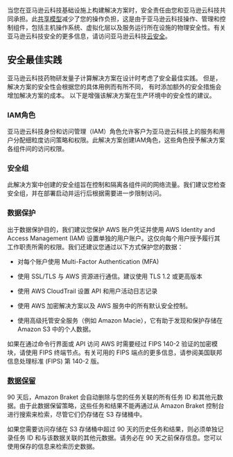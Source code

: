 当您在亚马逊云科技基础设施上构建解决方案时，安全责任由您和亚马逊云科技共同承担。此[共享模型](https://aws.amazon.com/compliance/shared-responsibility-model/)减少了您的操作负担，这是由于亚马逊云科技操作、管理和控制组件，包括主机操作系统、虚拟化层以及服务运行所在设施的物理安全性。有关亚马逊云科技安全的更多信息，请访问亚马逊云科技[云安全](http://aws.amazon.com/security/)。

## 安全最佳实践

亚马逊云科技药物研发量子计算解决方案在设计时考虑了安全最佳实践。
但是，解决方案的安全性会根据您的具体用例而有所不同，
有时添加额外的安全措施会增加解决方案的成本。
以下是增强该解决方案在生产环境中的安全性的建议。

### IAM角色

亚马逊云科技身份和访问管理（IAM）角色允许客户为亚马逊云科技上的服务和用户分配细粒度访问策略和权限。此解决方案创建IAM角色，这些角色授予解决方案各组件间的访问权限。

### 安全组

此解决方案中创建的安全组旨在控制和隔离各组件间的网络流量。我们建议您检查安全组，并在部署启动并运行后根据需要进一步限制访问。

### 数据保护

出于数据保护目的，我们建议您保护 AWS 账户凭证并使用 AWS Identity and Access Management (IAM) 设置单独的用户账户。这仅向每个用户授予履行其工作职责所需的权限。我们还建议您通过以下方式保护您的数据：

* 对每个账户使用 Multi-Factor Authentication (MFA)

* 使用 SSL/TLS 与 AWS 资源进行通信。建议使用 TLS 1.2 或更高版本

* 使用 AWS CloudTrail 设置 API 和用户活动日志记录

* 使用 AWS 加密解决方案以及 AWS 服务中的所有默认安全控制。

* 使用高级托管安全服务（例如 Amazon Macie），它有助于发现和保护存储在 Amazon S3 中的个人数据。

如果在通过命令行界面或 API 访问 AWS 时需要经过 FIPS 140-2 验证的加密模块，请使用 FIPS 终端节点。有关可用的 FIPS 端点的更多信息，请参阅美国联邦信息处理标准 (FIPS) 第 140-2 版。

### [数据保留](https://docs.aws.amazon.com/braket/latest/developerguide/security.html)

90 天后，Amazon Braket 会自动删除与您的任务关联的所有任务 ID 和其他元数据。由于此数据保留策略，这些任务和结果不能再通过从 Amazon Braket 控制台进行搜索来检索，尽管它们仍存储在 S3 存储桶中。

如果您需要访问存储在 S3 存储桶中超过 90 天的历史任务和结果，则必须单独记录任务 ID 和与该数据关联的其他元数据。请务必在 90 天之前保存信息。您可以使用保存的信息来检索历史数据。